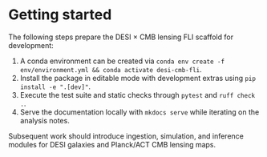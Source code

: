 # Getting started

The following steps prepare the DESI × CMB lensing FLI scaffold for development:

1. A conda environment can be created via `conda env create -f
   env/environment.yml && conda activate desi-cmb-fli`.
2. Install the package in editable mode with development extras using
   `pip install -e ".[dev]"`.
3. Execute the test suite and static checks through `pytest` and `ruff check .`.
4. Serve the documentation locally with `mkdocs serve` while iterating on the
   analysis notes.

Subsequent work should introduce ingestion, simulation, and inference modules
for DESI galaxies and Planck/ACT CMB lensing maps.
